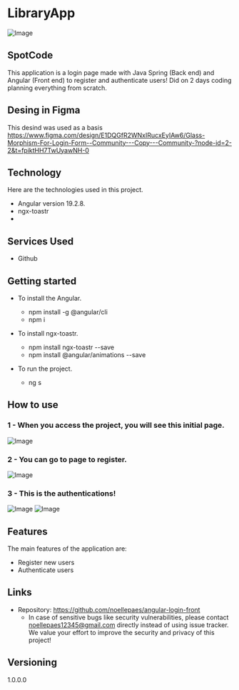 
# LibraryApp


![Image](https://github.com/user-attachments/assets/e594b1d0-c94d-48a1-95c8-89e30a96f65f)


## SpotCode
This application is a login page made with Java Spring (Back end) and Angular (Front end) to register and authenticate users! Did on 2 days coding planning everything from scratch.

## Desing in Figma
This desind was used as a basis https://www.figma.com/design/E1DQGfR2WNxIRucxEyIAw6/Glass-Morphism-For-Login-Form--Community---Copy---Community-?node-id=2-2&t=fpiktHH7TwUyawNH-0

## Technology 

Here are the technologies used in this project.

* Angular version 19.2.8.
* ngx-toastr
* 

## Services Used

* Github


## Getting started

* To install the Angular.
  - npm install -g @angular/cli
  - npm i
  
* To install ngx-toastr.
  - npm install ngx-toastr --save
  - npm install @angular/animations --save
  
* To run the project.
  - ng s

## How to use

### 1 - When you access the project, you will see this initial page.

![Image](https://github.com/user-attachments/assets/c22da21a-2960-4ba0-9f69-b1d3a0d73c9b)

### 2 - You can go to page to register.

![Image](https://github.com/user-attachments/assets/1a68628d-cd1e-406e-ab90-c053149e1de3)

### 3 - This is the authentications!

![Image](https://github.com/user-attachments/assets/189e034c-8561-4936-96ec-82cfd528e120)
![Image](https://github.com/user-attachments/assets/7b09d735-8e27-4b37-8f01-143704638cc9)



## Features

The main features of the application are:
 - Register new users
 - Authenticate users


## Links
  - Repository: https://github.com/noellepaes/angular-login-front
    - In case of sensitive bugs like security vulnerabilities, please contact
      noellepaes12345@gmail.com directly instead of using issue tracker. We value your effort
      to improve the security and privacy of this project!

  ## Versioning

  1.0.0.0
